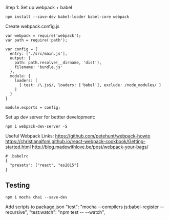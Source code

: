 Step 1: Set up webpack + babel

```
npm install --save-dev babel-loader babel-core webpack
```

Create webpack.config.js
```
var webpack = require('webpack');
var path = require('path');

var config = {
  entry: ['./src/main.js'],
  output: {
    path: path.resolve(__dirname, 'dist'),
    filename: 'bundle.js'
  },
  module: {
    loaders: [
      { test: /\.js$/, loaders: ['babel'], exclude: /node_modules/ }
    ]
  }
}

module.exports = config;
```

Set up dev server for bettter development:
```
npm i webpack-dev-server -S
```

Useful Webpack Links:
https://github.com/petehunt/webpack-howto
https://christianalfoni.github.io/react-webpack-cookbook/Getting-started.html
http://blog.madewithlove.be/post/webpack-your-bags/

```
# .babelrc
{
  "presets": ["react", "es2015"]
}
```

## Testing
```
npm i mocha chai --save-dev
```

Add scripts to package.json
"test": "mocha --compilers js:babel-register --recursive",
"test:watch": "npm test -- --watch",
